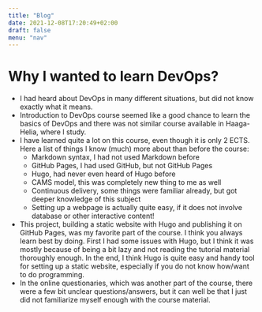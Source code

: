 ```yaml
---
title: "Blog"
date: 2021-12-08T17:20:49+02:00
draft: false
menu: "nav"
---
```

# Why I wanted to learn DevOps?

* I had heard about DevOps in many different situations, but did not know exactly what it means.
* Introduction to DevOps course seemed like a good chance to learn the basics of DevOps and there was not similar course available in Haaga-Helia, where I study.
* I have learned quite a lot on this course, even though it is only 2 ECTS. Here a list of things I know (much) more about than before the course:
	* Markdown syntax, I had not used Markdown before
	* GitHub Pages, I had used GitHub, but not GitHub Pages
	* Hugo, had never even heard of Hugo before
	* CAMS model, this was completely new thing to me as well
	* Continuous delivery, some things were familiar already, but got deeper knowledge of this subject
	* Setting up a webpage is actually quite easy, if it does not involve database or other interactive content!
* This project, building a static website with Hugo and publishing it on GitHub Pages, was my favorite part of the course. I think you always learn best by doing. First I had some issues with Hugo, but I think it was mostly because of being a bit lazy and not reading the tutorial material thoroughly enough. In the end, I think Hugo is quite easy and handy tool for setting up a static website, especially if you do not know how/want to do programming.
* In the online questionaries, which was another part of the course, there were a few bit unclear questions/answers, but it can well be that I just did not familiarize myself enough with the course material.
